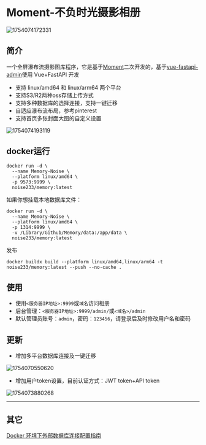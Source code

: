 # Moment-不负时光摄影相册

![1754074172331](https://s2.loli.net/2025/08/02/EjIZ1X6MSHqUlTD.png)

## 简介

一个全屏瀑布流摄影图库程序，它是基于[Moment](https://github.com/Robert-Stackflow/Moment)二次开发的，基于[vue-fastapi-admin](https://github.com/mizhexiaoxiao/vue-fastapi-admin)使用 Vue+FastAPI 开发

- 支持 linux/amd64 和 linux/arm64 两个平台
- 支持S3/R2两种oss存储上传方式
- 支持多种数据库的选择连接，支持一键迁移
- 自适应瀑布流布局，参考pinterest
- 支持首页多张封面大图的自定义设置

![1754074193119](https://s2.loli.net/2025/08/02/NnOJshlFMT3iEoC.png)

## docker运行

```
docker run -d \
  --name Memory-Noise \
  --platform linux/amd64 \
  -p 9573:9999 \
  noise233/memory:latest
```

如果你想挂载本地数据库文件：

```
docker run -d \
  --name Memory-Noise \
  --platform linux/amd64 \
  -p 1314:9999 \
  -v /Library/Github/Memory/data:/app/data \
  noise233/memory:latest
```

发布

```
docker buildx build --platform linux/amd64,linux/arm64 -t noise233/memory:latest --push --no-cache .
```

## 使用

- 使用`<服务器IP地址>:9999`或`域名`访问相册
- 后台管理：`<服务器IP地址>:9999/admin/`或`<域名>/admin`
- 默认管理员账号：`admin`，密码：`123456`，请登录后及时修改用户名和密码

## 更新

- 增加多平台数据库连接及一键迁移

![1754070550620](https://s2.loli.net/2025/08/02/U3nYiH7h8aGS6bE.png)

- 增加用户token设置，目前认证方式：JWT token+API token

![1754073880268](https://s2.loli.net/2025/08/02/5V7cSFgkRMzyBfv.png)

------

## 其它

[Docker 环境下外部数据库连接配置指南](https://github.com/rcy1314/Memory/blob/main/DOCKER_DATABASE_SETUP.md)

